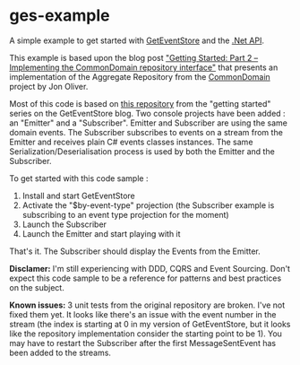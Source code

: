 # ges-example
A simple example to get started with [GetEventStore](https://geteventstore.com/) and the [.Net API](http://docs.geteventstore.com/dotnet-api/).

This example is based upon the blog post ["Getting Started: Part 2 – Implementing the CommonDomain repository interface"](https://geteventstore.com/blog/20130220/getting-started-part-2-implementing-the-commondomain-repository-interface/index.html) that presents an implementation of the Aggregate Repository from the [CommonDomain]() project by Jon Oliver.

Most of this code is based on [this repository](https://github.com/EventStore/getting-started-with-event-store) from the "getting started" series on the GetEventStore blog. Two console projects have been added : an "Emitter" and a "Subscriber". Emitter and Subscriber are using the same domain events. The Subscriber subscribes to events on a stream from the Emitter and receives plain C# events classes instances. The same Serialization/Deserialisation process is used by both the Emitter and the Subscriber.

To get started with this code sample :

1. Install and start GetEventStore
2. Activate the "$by-event-type" projection (the Subscriber example is subscribing to an event type projection for the moment)
3. Launch the Subscriber
4. Launch the Emitter and start playing with it

That's it. The Subscriber should display the Events from the Emitter.


**Disclamer:** I'm still experiencing with DDD, CQRS and Event Sourcing. Don't expect this code sample to be a reference for patterns and best practices on the subject.

**Known issues:** 3 unit tests from the original repository are broken. I've not fixed them yet. It looks like there's an issue with the event number in the stream (the index is starting at 0 in my version of GetEventStore, but it looks like the repository implementation consider the starting point to be 1). You may have to restart the Subscriber after the first MessageSentEvent has been added to the streams. 
